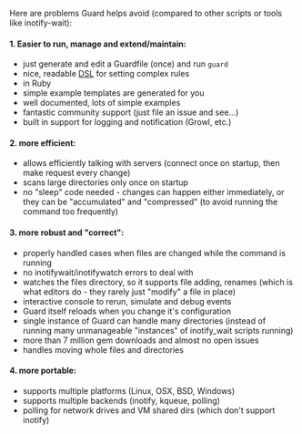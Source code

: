 Here are problems Guard helps avoid (compared to other scripts or tools like inotify-wait):

#### 1. Easier to run, manage and extend/maintain:

- just generate and edit a Guardfile (once) and run `guard`
- nice, readable [DSL](https://github.com/guard/guard/wiki/Guardfile-DSL---Configuring-Guard) for setting complex rules
- in Ruby
- simple example templates are generated for you
- well documented, lots of simple examples
- fantastic community support (just file an issue and see...)
- built in support for logging and notification (Growl, etc.)


#### 2. more efficient:

- allows efficiently talking with servers (connect once on startup, then make request every change)
- scans large directories only once on startup
- no "sleep" code needed - changes can happen either immediately, or they can be "accumulated" and "compressed" (to avoid running the command too frequently)


#### 3. more robust and "correct":

- properly handled cases when files are changed while the command is running
- no inotifywait/inotifywatch errors to deal with
- watches the files directory, so it supports file adding, renames (which is what editors do - they rarely just "modify" a file in place)
- interactive console to rerun, simulate and debug events
- Guard itself reloads when you change it's configuration
- single instance of Guard can handle many directories (instead of running many unmanageable "instances" of inotify_wait scripts running)
- more than 7 million gem downloads and almost no open issues
- handles moving whole files and directories

#### 4. more portable:

- supports multiple platforms (Linux, OSX, BSD, Windows)
- supports multiple backends (inotify, kqueue, polling)
- polling for network drives and VM shared dirs (which don't support inotify)

